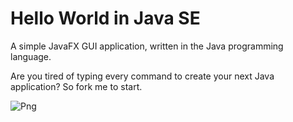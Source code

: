 # Hello World in Java SE 
A simple JavaFX GUI application, written in the Java programming language.

Are you tired of typing every command to create your next Java application? So fork me to start.

![Png](https://i.ibb.co/tcyTVJ2/Immagine-2024-08-11-224138.png)

